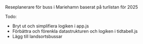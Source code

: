 Reseplanerare för buss i Mariehamn baserat på turlistan för 2025

Todo:
- Bryt ut och simplifiera logiken i app.js
- Förbättra och förenkla datastrukturen och logiken i tidtabell.js
- Lägg till landsortsbussar